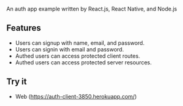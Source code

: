 An auth app example written by React.js, React Native, and Node.js

## Features

- Users can signup with name, email, and password.
- Users can signin with email and password.
- Authed users can access protected client routes.
- Authed users can access protected server resources.

## Try it

- Web
  (https://auth-client-3850.herokuapp.com/)
